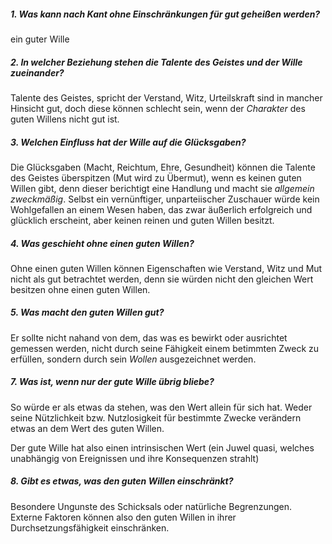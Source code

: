 
##### 1. Was kann nach Kant ohne Einschränkungen für gut geheißen werden?
ein guter Wille 
##### 2. In welcher Beziehung stehen die Talente des Geistes und der Wille zueinander?
Talente des Geistes, spricht der Verstand, Witz, Urteilskraft sind in mancher Hinsicht gut, doch diese können schlecht sein, wenn der *Charakter* des guten Willens nicht gut ist.

##### 3. Welchen Einfluss hat der Wille auf die Glücksgaben?
Die Glücksgaben (Macht, Reichtum, Ehre, Gesundheit) können die Talente des Geistes überspitzen (Mut wird zu Übermut), wenn es keinen guten Willen gibt, denn dieser berichtigt eine Handlung und macht sie *allgemein zweckmäßig*. Selbst ein vernünftiger, unparteiischer Zuschauer würde kein Wohlgefallen an einem Wesen haben, das zwar äußerlich erfolgreich und glücklich erscheint, aber keinen reinen und guten Willen besitzt.

##### 4. Was geschieht ohne einen guten Willen? 
Ohne einen guten Willen können Eigenschaften wie Verstand, Witz und Mut nicht als gut betrachtet werden, denn sie würden nicht den gleichen Wert besitzen ohne einen guten Willen.

##### 5. Was macht den guten Willen gut? 
Er sollte nicht nahand von dem, das was es bewirkt oder ausrichtet gemessen werden, nicht durch seine Fähigkeit einem betimmten Zweck zu erfüllen, sondern durch sein *Wollen* ausgezeichnet werden. 


##### 7. Was ist, wenn nur der gute Wille übrig bliebe? 
So würde er als etwas da stehen, was den Wert allein für sich hat. Weder seine Nützlichkeit bzw. Nutzlosigkeit für bestimmte Zwecke  verändern etwas an dem Wert des guten Willen. 

Der gute Wille hat also einen intrinsischen Wert (ein Juwel quasi, welches unabhängig von Ereignissen und ihre Konsequenzen strahlt)


##### 8. Gibt es etwas, was den guten Willen einschränkt? 
Besondere Ungunste des Schicksals oder natürliche Begrenzungen. Externe Faktoren können also den guten Willen in ihrer Durchsetzungsfähigkeit einschränken. 



